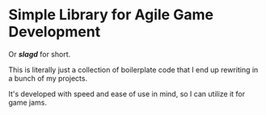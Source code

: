 Simple Library for Agile Game Development
=====
Or ***slagd*** for short.

This is literally just a collection of boilerplate code that I end up rewriting in a bunch of my projects.

It's developed with speed and ease of use in mind, so I can utilize it for game jams.
